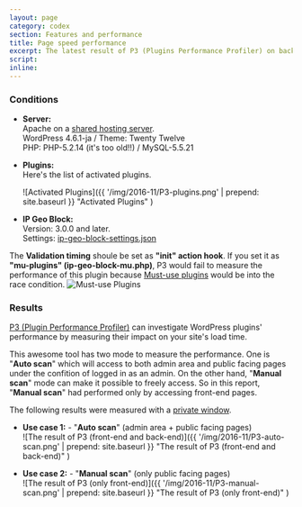 ```yaml
---
layout: page
category: codex
section: Features and performance
title: Page speed performance
excerpt: The latest result of P3 (Plugins Performance Profiler) on back-end and front-end.
script:
inline:
---
```


### Conditions ###
- **Server:**  
  Apache on a [shared hosting server](https://homepage.nifty.com/ "LaCoocan").  
  WordPress 4.6.1-ja / Theme: Twenty Twelve  
  PHP: PHP-5.2.14 (it's too old!!) / MySQL-5.5.21

- **Plugins:**  
  Here's the list of activated plugins.  
  
  ![Activated Plugins]({{ '/img/2016-11/P3-plugins.png' | prepend: site.baseurl }}
   "Activated Plugins"
  )

- **IP Geo Block:**  
  Version: 3.0.0 and later.  
  Settings:
  [ip-geo-block-settings.json](https://gist.github.com/tokkonopapa/a6805c53b32e0fb1dc49c19434e81591 "IP Geo Block settings for performance measure.")  

<div class="alert alert-info">
    The <strong>Validation timing</strong> shoule be set as 
    <strong>"init" action hook</strong>. If you set it as 
    <strong>"mu-plugins" (ip-geo-block-mu.php)</strong>, P3 would fail to 
    measure the performance of this plugin because 
    <a href="https://codex.wordpress.org/Must_Use_Plugins" title="Must Use Plugins &laquo; WordPress Codex">Must-use plugins</a>
    would be into the race condition.  
    <img src="/img/2016-11/P3-mu-plugins.png" title="Must-use Plugins" />
</div>

### Results ###

[P3 (Plugin Performance Profiler)](https://wordpress.org/plugins/p3-profiler/ "P3 (Plugin Performance Profiler) &mdash; WordPress Plugins")
can investigate WordPress plugins' performance by measuring their impact on 
your site's load time.

This awesome tool has two mode to measure the performance. One is 
"**Auto scan**" which will access to both admin area and public facing pages 
under the confition of logged in as an admin. On the other hand, 
"**Manual scan**" mode can make it possible to freely access. So in this 
report, "**Manual scan**" had performed only by accessing front-end pages.

The following results were measured with a 
[private window](https://support.mozilla.org/en-US/kb/private-browsing-use-firefox-without-history "Private Browsing - Use Firefox without saving history | Firefox Help").

- **Use case 1:** - "**Auto scan**" (admin area + public facing pages)  
  ![The result of P3 (front-end and back-end)]({{ '/img/2016-11/P3-auto-scan.png' | prepend: site.baseurl }}
   "The result of P3 (front-end and back-end)"
  )
  
- **Use case 2:** - "**Manual scan**" (only public facing pages)  
  ![The result of P3 (only front-end)]({{ '/img/2016-11/P3-manual-scan.png' | prepend: site.baseurl }}
   "The result of P3 (only front-end)"
  )

